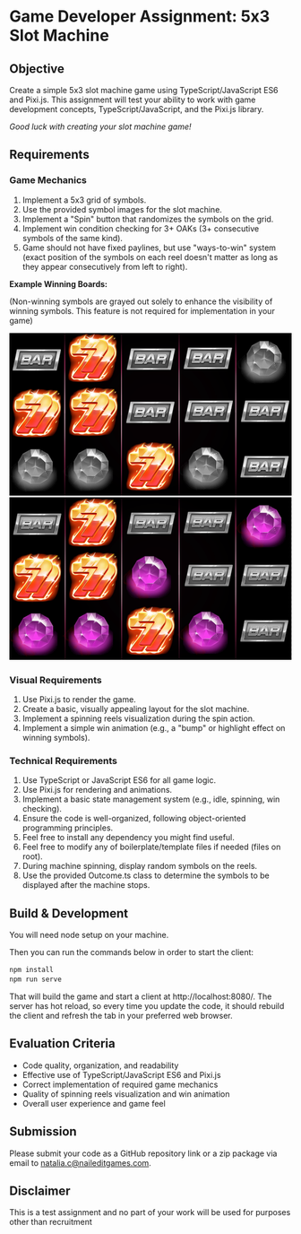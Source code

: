 # Game Developer Assignment: 5x3 Slot Machine

## Objective
Create a simple 5x3 slot machine game using TypeScript/JavaScript ES6 and Pixi.js. This assignment will test your
ability to work with game development concepts, TypeScript/JavaScript, and the Pixi.js library.

*Good luck with creating your slot machine game!*

## Requirements

### Game Mechanics
1. Implement a 5x3 grid of symbols.
2. Use the provided symbol images for the slot machine.
3. Implement a "Spin" button that randomizes the symbols on the grid.
4. Implement win condition checking for 3+ OAKs (3+ consecutive symbols of the same kind).
5. Game should not have fixed paylines, but use "ways-to-win" system (exact position of the symbols on each reel doesn't matter as long as they appear consecutively from left to right).

**Example Winning Boards:**

(Non-winning symbols are grayed out solely to enhance the visibility of winning symbols. This feature is not required for implementation in your game)

![board1.png](readme%2Fboard1.png)
![board2.png](readme%2Fboard2.png)

### Visual Requirements
1. Use Pixi.js to render the game.
2. Create a basic, visually appealing layout for the slot machine.
3. Implement a spinning reels visualization during the spin action.
4. Implement a simple win animation (e.g., a "bump" or highlight effect on winning symbols).

### Technical Requirements
1. Use TypeScript or JavaScript ES6 for all game logic.
2. Use Pixi.js for rendering and animations.
3. Implement a basic state management system (e.g., idle, spinning, win checking).
4. Ensure the code is well-organized, following object-oriented programming principles.
6. Feel free to install any dependency you might find useful.
7. Feel free to modify any of boilerplate/template files if needed (files on root).
8. During machine spinning, display random symbols on the reels. 
9. Use the provided Outcome.ts class to determine the symbols to be displayed after the machine stops. 

## Build & Development

You will need node setup on your machine.

Then you can run the commands below in order to start the client:

```bash
npm install
npm run serve
```

That will build the game and start a client at http://localhost:8080/. The server has hot reload, so every time you 
update the code, it should rebuild the client and refresh the tab in your preferred web browser.

## Evaluation Criteria
- Code quality, organization, and readability
- Effective use of TypeScript/JavaScript ES6 and Pixi.js
- Correct implementation of required game mechanics
- Quality of spinning reels visualization and win animation
- Overall user experience and game feel

## Submission
Please submit your code as a GitHub repository link or a zip package via email to natalia.c@naileditgames.com.

## Disclaimer

This is a test assignment and no part of your work will be used for purposes other than recruitment

